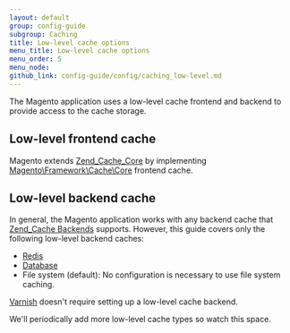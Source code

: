 ```yaml
---
layout: default
group: config-guide
subgroup: Caching
title: Low-level cache options
menu_title: Low-level cache options
menu_order: 5
menu_node: 
github_link: config-guide/config/caching_low-level.md
---
```


The Magento application uses a low-level cache frontend and backend to provide access to the cache storage.

<h2 id="cache-lowlevel-front">Low-level frontend cache</h2>
Magento extends <a href="http://framework.zend.com/manual/1.12/en/zend.cache.frontends.html" target="_blank">Zend_Cache_Core</a> by implementing <a href="{{ site.mage2000url }}lib/internal/Magento/Framework/Cache/Core.php" target="_blank">Magento\Framework\Cache\Core</a> frontend cache. 

<h2 id="cache-lowlevel-front">Low-level backend cache</h2>
In general, the Magento application works with any backend cache that <a href="http://framework.zend.com/manual/1.12/en/zend.cache.backends.html" target="_blank">Zend_Cache Backends</a> supports. However, this guide covers only the following low-level backend caches:

*   <a href="{{ site.gdeurl }}config-guide/redis/config-redis.html">Redis</a>
*   <a href="{{ site.gdeurl }}config-guide/database/database.html">Database</a>
*   File system (default): No configuration is necessary to use file system caching.

<a href="{{ site.gdeurl }}config-guide/varnish/config-varnish.html">Varnish</a> doesn't require setting up a low-level cache backend.

<div class="bs-callout bs-callout-info" id="info">
  <p>We'll periodically add more low-level cache types so watch this space.</p>
</div> 
